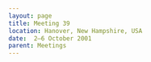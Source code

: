 ```yaml
---
layout: page
title: Meeting 39
location: Hanover, New Hampshire, USA
date:  2–6 October 2001
parent: Meetings
---
```

